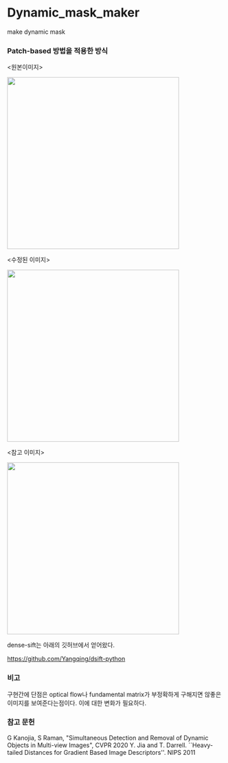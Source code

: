 # Dynamic_mask_maker
make dynamic mask

### Patch-based 방법을 적용한 방식
<원본이미지>

<p align="left"><img src ="https://user-images.githubusercontent.com/63538314/151117709-53b09a47-db68-4aaf-9a13-39d9ad475564.png" width="400"></p>

<수정된 이미지>

<p align="left"><img src ="https://user-images.githubusercontent.com/63538314/151117940-4781b4fe-aba4-425d-8992-a36d90afdbb9.png" width="400"></p>

<참고 이미지>

<p align="left"><img src ="https://user-images.githubusercontent.com/63538314/151118130-9c45a355-8059-47e9-96bc-43b36ec073aa.jpg" width="400"></p>

dense-sift는 아래의 깃허브에서 얻어왔다.

https://github.com/Yangqing/dsift-python

### 비고 

구현간에 단점은 optical flow나 fundamental matrix가 부정확하게 구해지면 않좋은 이미지를 보여준다는점이다. 이에 대한 변화가 필요하다.

### 참고 문헌

G Kanojia, S Raman, "Simultaneous Detection and Removal of Dynamic Objects in Multi-view Images", CVPR 2020
Y. Jia and T. Darrell. ``Heavy-tailed Distances for Gradient Based Image Descriptors''. NIPS 2011
